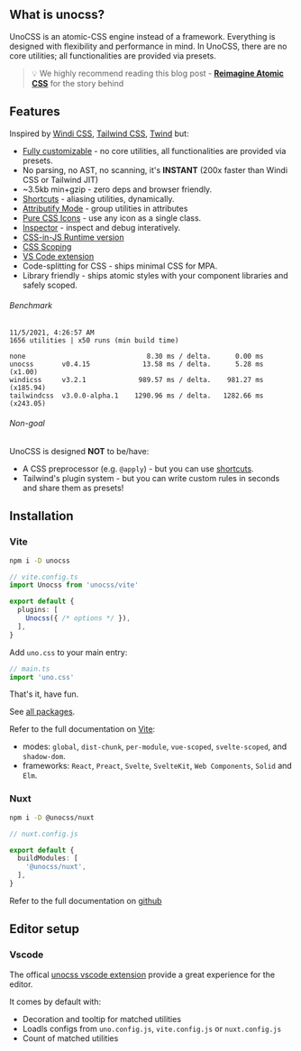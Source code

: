 
## What is unocss?

UnoCSS is an atomic-CSS engine instead of a framework. Everything is designed with flexibility and performance in mind. In UnoCSS, there are no core utilities; all functionalities are provided via presets.




<blockquote>



<p>💡 We highly recommend reading this blog post - <a href="https://antfu.me/posts/reimagine-atomic-css"><strong>Reimagine Atomic CSS</strong></a> for the story behind</p>
</blockquote>



## Features

Inspired by [Windi CSS](http://windicss.org/), [Tailwind CSS](https://tailwindcss.com/), [Twind](https://github.com/tw-in-js/twind) but:

- [Fully customizable](#configurations) - no core utilities, all functionalities are provided via presets.
- No parsing, no AST, no scanning, it's **INSTANT** (200x faster than Windi CSS or Tailwind JIT)
- ~3.5kb min+gzip - zero deps and browser friendly.
- [Shortcuts](#shortcuts) - aliasing utilities, dynamically.
- [Attributify Mode](https://github.com/unocss/unocss/tree/main/packages/preset-attributify/) - group utilities in attributes
- [Pure CSS Icons](https://github.com/unocss/unocss/tree/main/packages/preset-icons/) - use any icon as a single class.
- [Inspector](#inspector) - inspect and debug interatively.
- [CSS-in-JS Runtime version](https://github.com/unocss/unocss/tree/main/packages/runtime)
- [CSS Scoping](#css-scoping)
- [VS Code extension](https://marketplace.visualstudio.com/items?itemName=antfu.unocss)
- Code-splitting for CSS - ships minimal CSS for MPA.
- Library friendly - ships atomic styles with your component libraries and safely scoped.

###### Benchmark

```
11/5/2021, 4:26:57 AM
1656 utilities | x50 runs (min build time)

none                              8.30 ms / delta.      0.00 ms 
unocss       v0.4.15             13.58 ms / delta.      5.28 ms (x1.00)
windicss     v3.2.1             989.57 ms / delta.    981.27 ms (x185.94)
tailwindcss  v3.0.0-alpha.1    1290.96 ms / delta.   1282.66 ms (x243.05)
```

###### Non-goal

UnoCSS is designed **NOT** to be/have:

- A CSS preprocessor (e.g. `@apply`) - but you can use [shortcuts](#shortcuts).
- Tailwind's plugin system - but you can write custom rules in seconds and share them as presets!

## Installation

### Vite

```bash
npm i -D unocss
```

```ts
// vite.config.ts
import Unocss from 'unocss/vite'

export default {
  plugins: [
    Unocss({ /* options */ }),
  ],
}
```

Add `uno.css` to your main entry:

```ts
// main.ts
import 'uno.css'
```

That's it, have fun.

See [all packages](https://github.com/unocss/unocss/tree/main/packages).

Refer to the full documentation on [Vite](https://github.com/unocss/unocss/blob/main/packages/vite/README.md):
- modes: `global`, `dist-chunk`, `per-module`, `vue-scoped`, `svelte-scoped`, and `shadow-dom`.
- frameworks: `React`, `Preact`, `Svelte`, `SvelteKit`, `Web Components`, `Solid` and `Elm`.

### Nuxt

```bash
npm i -D @unocss/nuxt
```

```ts
// nuxt.config.js

export default {
  buildModules: [
    '@unocss/nuxt',
  ],
}
```

Refer to the full documentation on [github](https://github.com/unocss/unocss/tree/main/packages/nuxt)



## Editor setup


### Vscode

  The offical [unocss vscode extension](https://marketplace.visualstudio.com/items?itemName=antfu.unocss)  provide a great experience for the editor.

  It comes by default with:

  - Decoration and tooltip for matched utilities
  - Loadls configs from `uno.config.js`, `vite.config.js` or `nuxt.config.js`
  - Count of matched utilities
